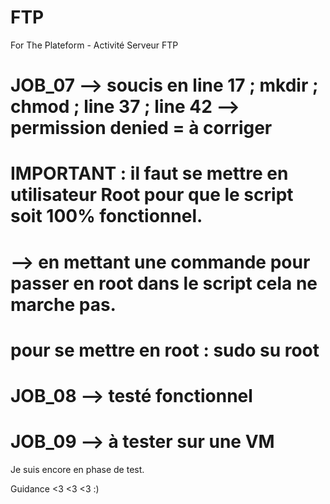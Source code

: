 # FTP
For The Plateform - Activité Serveur FTP

# JOB_07 --> soucis en line 17 ; mkdir ; chmod ; line 37 ; line 42 --> permission denied = à corriger
# IMPORTANT : il faut se mettre en utilisateur Root pour que le script soit 100% fonctionnel.
# --> en mettant une commande pour passer en root dans le script cela ne marche pas.
# pour se mettre en root : sudo su root
# JOB_08 --> testé fonctionnel
# JOB_09 --> à tester sur une VM

Je suis encore en phase de test.

Guidance <3 <3 <3 :)

